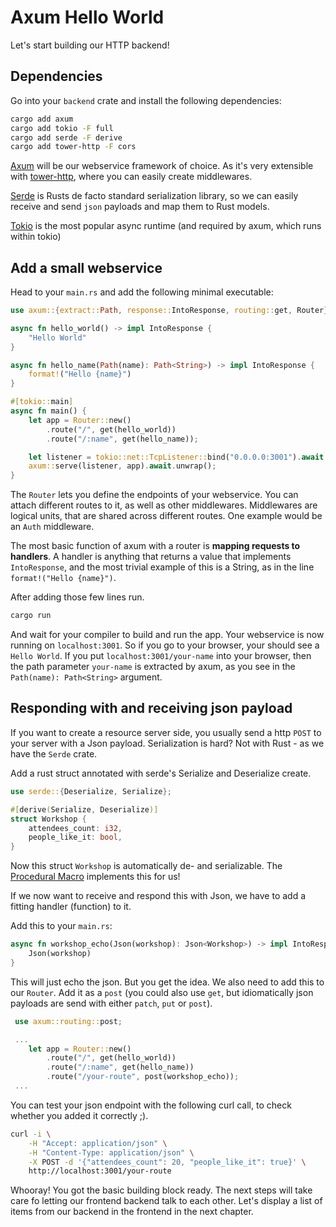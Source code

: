 # Axum Hello World

Let's start building our HTTP backend!

## Dependencies

Go into your `backend` crate and install the following dependencies:

```sh
cargo add axum
cargo add tokio -F full
cargo add serde -F derive
cargo add tower-http -F cors
```

[Axum](https://github.com/tokio-rs/axum) will be our webservice framework of choice. As it's very extensible with [tower-http](https://github.com/tower-rs/tower-http), where you can easily create middlewares.

[Serde](https://serde.rs/) is Rusts de facto standard serialization library, so we can easily receive and send `json` payloads and map them to Rust models.

[Tokio](https://tokio.rs/) is the most popular async runtime (and required by axum, which runs within tokio)

## Add a small webservice

Head to your `main.rs` and add the following minimal executable:

```rust
use axum::{extract::Path, response::IntoResponse, routing::get, Router};

async fn hello_world() -> impl IntoResponse {
    "Hello World"
}

async fn hello_name(Path(name): Path<String>) -> impl IntoResponse {
    format!("Hello {name}")
}

#[tokio::main]
async fn main() {
    let app = Router::new()
        .route("/", get(hello_world))
        .route("/:name", get(hello_name));

    let listener = tokio::net::TcpListener::bind("0.0.0.0:3001").await.unwrap();
    axum::serve(listener, app).await.unwrap();
}
```

The `Router` lets you define the endpoints of your webservice. You can attach different routes to it, as well as other middlewares.
Middlewares are logical units, that are shared across different routes. One example would be an `Auth` middleware.

The most basic function of axum with a router is **mapping requests to handlers**. A handler is anything that
returns a value that implements `IntoResponse`, and the most trivial example of this is a String, as in the line `format!("Hello {name}")`.

After adding those few lines run.

```sh
cargo run
```

And wait for your compiler to build and run the app. Your webservice is now running on `localhost:3001`. So if you go to your browser, your should see a `Hello World`.
If you put `localhost:3001/your-name` into your browser, then the path parameter `your-name` is extracted by axum, as you see in the `Path(name): Path<String>` argument.

## Responding with and receiving json payload

If you want to create a resource server side, you usually send a http `POST` to your server with a Json payload.
Serialization is hard? Not with Rust - as we have the `Serde` crate.

Add a rust struct annotated with serde's Serialize and Deserialize create.

```rust
use serde::{Deserialize, Serialize};

#[derive(Serialize, Deserialize)]
struct Workshop {
    attendees_count: i32,
    people_like_it: bool,
}
```

Now this struct `Workshop` is automatically de- and serializable. The [Procedural Macro](https://doc.rust-lang.org/reference/procedural-macros.html) implements this for us!

If we now want to receive and respond this with Json, we have to add a fitting handler (function) to it.

Add this to your `main.rs`:

```rust
async fn workshop_echo(Json(workshop): Json<Workshop>) -> impl IntoResponse {
    Json(workshop)
}
```

This will just echo the json. But you get the idea. We also need to add this to our `Router`.
Add it as a `post` (you could also use `get`, but idiomatically json payloads are send with either `patch`, `put` or `post`).

```rust
 use axum::routing::post;
```

```rust
 ...
    let app = Router::new()
        .route("/", get(hello_world))
        .route("/:name", get(hello_name))
        .route("/your-route", post(workshop_echo));
 ...
```

You can test your json endpoint with the following curl call, to check whether you added it correctly ;).

```sh
curl -i \
    -H "Accept: application/json" \
    -H "Content-Type: application/json" \
    -X POST -d '{"attendees_count": 20, "people_like_it": true}' \
    http://localhost:3001/your-route
```

Whooray! You got the basic building block ready. The next steps will take care fo letting our frontend backend talk to each other. Let's 
display a list of items from our backend in the frontend in the next chapter.
